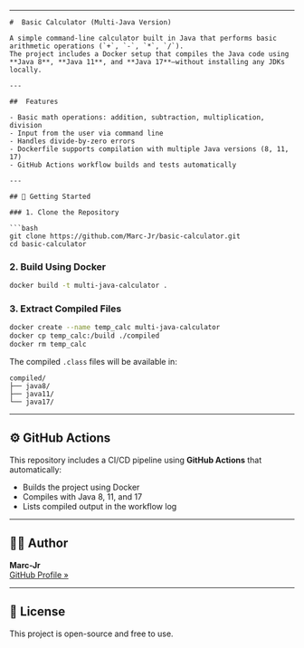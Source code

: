
---

```
#  Basic Calculator (Multi-Java Version)

A simple command-line calculator built in Java that performs basic arithmetic operations (`+`, `-`, `*`, `/`).  
The project includes a Docker setup that compiles the Java code using **Java 8**, **Java 11**, and **Java 17**—without installing any JDKs locally.

---

##  Features

- Basic math operations: addition, subtraction, multiplication, division
- Input from the user via command line
- Handles divide-by-zero errors
- Dockerfile supports compilation with multiple Java versions (8, 11, 17)
- GitHub Actions workflow builds and tests automatically

---

## 🚀 Getting Started

### 1. Clone the Repository

```bash
git clone https://github.com/Marc-Jr/basic-calculator.git
cd basic-calculator
```

### 2. Build Using Docker

```bash
docker build -t multi-java-calculator .
```

### 3. Extract Compiled Files

```bash
docker create --name temp_calc multi-java-calculator
docker cp temp_calc:/build ./compiled
docker rm temp_calc
```

The compiled `.class` files will be available in:

```
compiled/
├── java8/
├── java11/
└── java17/
```

---

## ⚙️ GitHub Actions

This repository includes a CI/CD pipeline using **GitHub Actions** that automatically:

- Builds the project using Docker
- Compiles with Java 8, 11, and 17
- Lists compiled output in the workflow log

---


## 🧑‍💻 Author

**Marc-Jr**  
[GitHub Profile »](https://github.com/Marc-Jr)

---

## 📄 License

This project is open-source and free to use.
```
